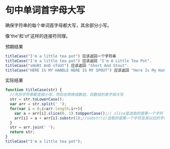 # 句中单词首字母大写

确保字符串的每个单词首字母都大写，其余部分小写。

像'the'和'of'这样的连接符同理。

预期结果

```javascript
titleCase("I'm a little tea pot") 应该返回一个字符串
titleCase("I'm a little tea pot") 应该返回 "I'm A Little Tea Pot".
titleCase("sHoRt AnD sToUt") 应该返回 "Short And Stout".
titleCase("HERE IS MY HANDLE HERE IS MY SPOUT") 应该返回 "Here Is My Handle Here Is My Spout".
```

实际结果

```javascript
function titleCase(str) {
  //先将字符串都变成小写，然后在转换成数组，将数组的首字母大写
  str = str.toLowerCase();
  var arr = str.split(' ');
  for(var i = 0;i<arr.length;i++){
    var a = arr[i].slice(0, 1).toUpperCase();// slice是选取的是第一个字符
    arr[i] = a + arr[i].substr(1);//substr(1)选取的是第一个字符及其以后的字符
  }
  str = arr.join(' ');
  return str;
}
titleCase("I'm a little tea pot");
```

